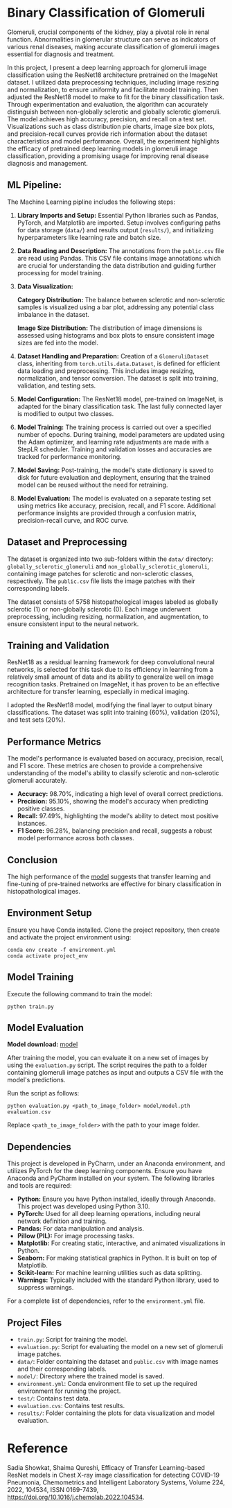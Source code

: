 # Binary Classification of Glomeruli

Glomeruli, crucial components of the kidney, play a pivotal role in renal function. Abnormalities in glomerular structure can serve as indicators of various renal diseases, making accurate classification of glomeruli images essential for diagnosis and treatment. 

In this project, I present a deep learning approach for glomeruli image classification using the ResNet18 architecture pretrained on the ImageNet dataset. I utilized data preprocessing techniques, including image resizing and normalization, to ensure uniformity and facilitate model training. Then adjusted the ResNet18 model to make to fit for the binary classification task. Through experimentation and evaluation, the algorithm can accurately distinguish between non-globally sclerotic and globally sclerotic glomeruli. The model achieves high accuracy, precision, and recall on a test set. Visualizations such as class distribution pie charts, image size box plots, and precision-recall curves provide rich information about the dataset characteristics and model performance. Overall, the experiment highlights the efficacy of pretrained deep learning models in glomeruli image classification, providing a promising usage for improving renal disease diagnosis and management.

## ML Pipeline:

The Machine Learning pipline includes the following steps:

1. __Library Imports and Setup:__ Essential Python libraries such as Pandas, PyTorch, and Matplotlib are imported. Setup involves configuring paths for data storage (`data/`) and results output (`results/`), and initializing hyperparameters like learning rate and batch size.

2. __Data Reading and Description:__ The annotations from the `public.csv` file are read using Pandas. This CSV file contains image annotations which are crucial for understanding the data distribution and guiding further processing for model training.

3. __Data Visualization:__

   __Category Distribution:__ The balance between sclerotic and non-sclerotic samples is visualized using a bar plot, addressing any potential class imbalance in the dataset.
   
   __Image Size Distribution:__ The distribution of image dimensions is assessed using histograms and box plots to ensure consistent image sizes are fed into the model.

4. __Dataset Handling and Preparation:__ Creation of a `GlomeruliDataset` class, inheriting from `torch.utils.data.Dataset`, is defined for efficient data loading and preprocessing. This includes image resizing, normalization, and tensor conversion. The dataset is split into training, validation, and testing sets.
5. __Model Configuration:__ The ResNet18 model, pre-trained on ImageNet, is adapted for the binary classification task. The last fully connected layer is modified to output two classes.
6. __Model Training:__ The training process is carried out over a specified number of epochs. During training, model parameters are updated using the Adam optimizer, and learning rate adjustments are made with a StepLR scheduler. Training and validation losses and accuracies are tracked for performance monitoring.
7. __Model Saving:__ Post-training, the model's state dictionary is saved to disk for future evaluation and deployment, ensuring that the trained model can be reused without the need for retraining.
8. __Model Evaluation:__ The model is evaluated on a separate testing set using metrics like accuracy, precision, recall, and F1 score. Additional performance insights are provided through a confusion matrix, precision-recall curve, and ROC curve.

## Dataset and Preprocessing
The dataset is organized into two sub-folders within the `data/` directory: `globally_sclerotic_glomeruli` and `non_globally_sclerotic_glomeruli`, containing image patches for sclerotic and non-sclerotic classes, respectively. The `public.csv` file lists the image patches with their corresponding labels.

The dataset consists of 5758 histopathological images labeled as globally sclerotic (1) or non-globally sclerotic (0). Each image underwent preprocessing, including resizing, normalization, and augmentation, to ensure consistent input to the neural network.

## Training and Validation
ResNet18 as a residual learning framework for deep convolutional neural networks, is selected for this task due to its efficiency in learning from a relatively small amount of data and its ability to generalize well on image recognition tasks. Pretrained on ImageNet, it has proven to be an effective architecture for transfer learning, especially in medical imaging.

I adopted the ResNet18 model, modifying the final layer to output binary classifications. The dataset was split into training (60%), validation (20%), and test sets (20%). 

## Performance Metrics

The model's performance is evaluated based on accuracy, precision, recall, and F1 score. These metrics are chosen to provide a comprehensive understanding of the model's ability to classify sclerotic and non-sclerotic glomeruli accurately.
- __Accuracy:__ 98.70%, indicating a high level of overall correct predictions.
- __Precision:__ 95.10%, showing the model's accuracy when predicting positive classes.
- __Recall:__ 97.49%, highlighting the model's ability to detect most positive instances.
- __F1 Score:__ 96.28%, balancing precision and recall, suggests a robust model performance across both classes.

## Conclusion

The high performance of the [model](https://www.dropbox.com/scl/fo/ip7pxm8zgm4t23qes0e15/h?rlkey=23u1hed6lla5kbzcuc2e9muna&dl=0) suggests that transfer learning and fine-tuning of pre-trained networks are effective for binary classification in histopathological images.

## Environment Setup

Ensure you have Conda installed. Clone the project repository, then create and activate the project environment using:

   ```
   conda env create -f environment.yml
   conda activate project_env
   ```

## Model Training

Execute the following command to train the model:

   ```
   python train.py
   ```

## Model Evaluation
__Model download:__ [model](https://www.dropbox.com/scl/fo/ip7pxm8zgm4t23qes0e15/h?rlkey=23u1hed6lla5kbzcuc2e9muna&dl=0)

After training the model, you can evaluate it on a new set of images by using the `evaluation.py` script. The script requires the path to a folder containing glomeruli image patches as input and outputs a CSV file with the model's predictions.

Run the script as follows:

   ```
   python evaluation.py <path_to_image_folder> model/model.pth evaluation.csv
   ```

Replace `<path_to_image_folder>` with the path to your image folder.

## Dependencies

This project is developed in PyCharm, under an Anaconda environment, and utilizes PyTorch for the deep learning components. Ensure you have Anaconda and PyCharm installed on your system. The following libraries and tools are required:

- __Python:__ Ensure you have Python installed, ideally through Anaconda. This project was developed using Python 3.10.
- __PyTorch:__ Used for all deep learning operations, including neural network definition and training. 
- __Pandas:__ For data manipulation and analysis. 
- __Pillow (PIL):__ For image processing tasks.
- __Matplotlib:__ For creating static, interactive, and animated visualizations in Python.
- __Seaborn:__ For making statistical graphics in Python. It is built on top of Matplotlib. 
- __Scikit-learn:__ For machine learning utilities such as data splitting. 
- __Warnings:__ Typically included with the standard Python library, used to suppress warnings.

For a complete list of dependencies, refer to the `environment.yml` file.

## Project Files
- `train.py`: Script for training the model.
- `evaluation.py`: Script for evaluating the model on a new set of glomeruli image patches.
- `data/`: Folder containing the dataset and `public.csv` with image names and their corresponding labels.
- `model/`: Directory where the trained model is saved.
- `environment.yml`: Conda environment file to set up the required environment for running the project.
- `test/`: Contains test data. 
- `evaluation.cvs`: Contains test results.
- `results/`: Folder containing the plots for data visualization and model evaluation.

# Reference
Sadia Showkat, Shaima Qureshi,
Efficacy of Transfer Learning-based ResNet models in Chest X-ray image classification for detecting COVID-19 Pneumonia,
Chemometrics and Intelligent Laboratory Systems,
Volume 224,
2022,
104534,
ISSN 0169-7439,
https://doi.org/10.1016/j.chemolab.2022.104534.